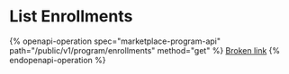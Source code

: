 # List Enrollments

{% openapi-operation spec="marketplace-program-api" path="/public/v1/program/enrollments" method="get" %}
[Broken link](broken-reference)
{% endopenapi-operation %}
